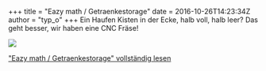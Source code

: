 +++
title = "Eazy math / Getraenkestorage"
date = 2016-10-26T14:23:34Z
author = "typ_o"
+++
Ein Haufen Kisten in der Ecke, halb voll, halb leer? Das geht besser,
wir haben eine CNC Fräse\!  
  
[![](https://flipdot.org/blog/uploads/DSC_6639.serendipityThumb.JPG)](https://flipdot.org/blog/uploads/DSC_6639.JPG)  
  
  
["Eazy math / Getraenkestorage" vollständig
lesen](https://flipdot.org/blog/archives/355-Eazy-math-Getraenkestorage.html#extended)
